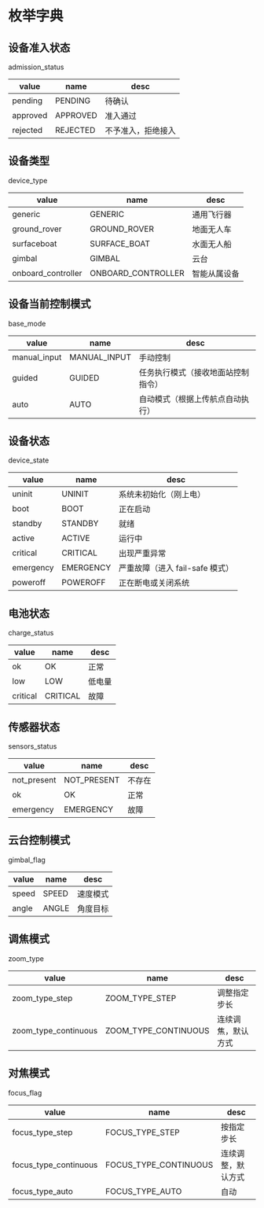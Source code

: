 # 枚举字典

## 设备准入状态

admission_status

| value    | name     | desc               |
| -------- | -------- | ------------------ |
| pending  | PENDING  | 待确认             |
| approved | APPROVED | 准入通过           |
| rejected | REJECTED | 不予准入，拒绝接入 |

## 设备类型

device_type

| value              | name               | desc         |
| ------------------ | ------------------ | ------------ |
| generic            | GENERIC            | 通用飞行器   |
| ground_rover       | GROUND_ROVER       | 地面无人车   |
| surfaceboat        | SURFACE_BOAT       | 水面无人船   |
| gimbal             | GIMBAL             | 云台         |
| onboard_controller | ONBOARD_CONTROLLER | 智能从属设备 |

## 设备当前控制模式

base_mode

| value        | name         | desc                               |
| ------------ | ------------ | ---------------------------------- |
| manual_input | MANUAL_INPUT | 手动控制                           |
| guided       | GUIDED       | 任务执行模式（接收地面站控制指令） |
| auto         | AUTO         | 自动模式（根据上传航点自动执行）   |

## 设备状态

device_state

| value     | name      | desc                            |
| --------- | --------- | ------------------------------- |
| uninit    | UNINIT    | 系统未初始化（刚上电）          |
| boot      | BOOT      | 正在启动                        |
| standby   | STANDBY   | 就绪                            |
| active    | ACTIVE    | 运行中                          |
| critical  | CRITICAL  | 出现严重异常                    |
| emergency | EMERGENCY | 严重故障（进入 fail-safe 模式） |
| poweroff  | POWEROFF  | 正在断电或关闭系统              |

## 电池状态

charge_status

| value    | name     | desc   |
| -------- | -------- | ------ |
| ok       | OK       | 正常   |
| low      | LOW      | 低电量 |
| critical | CRITICAL | 故障   |

## 传感器状态

sensors_status

| value       | name        | desc   |
| ----------- | ----------- | ------ |
| not_present | NOT_PRESENT | 不存在 |
| ok          | OK          | 正常   |
| emergency   | EMERGENCY   | 故障   |

## 云台控制模式

gimbal_flag

| value | name  | desc     |
| ----- | ----- | -------- |
| speed | SPEED | 速度模式 |
| angle | ANGLE | 角度目标 |

## 调焦模式

zoom_type

| value                | name                 | desc               |
| -------------------- | -------------------- | ------------------ |
| zoom_type_step       | ZOOM_TYPE_STEP       | 调整指定步长       |
| zoom_type_continuous | ZOOM_TYPE_CONTINUOUS | 连续调焦，默认方式 |

## 对焦模式

focus_flag

| value                 | name                  | desc               |
| --------------------- | --------------------- | ------------------ |
| focus_type_step       | FOCUS_TYPE_STEP       | 按指定步长         |
| focus_type_continuous | FOCUS_TYPE_CONTINUOUS | 连续调整，默认方式 |
| focus_type_auto       | FOCUS_TYPE_AUTO       | 自动               |
